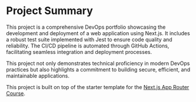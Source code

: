 # Project Summary

This project is a comprehensive DevOps portfolio showcasing the development and deployment of a web application using Next.js. It includes a robust test suite implemented with Jest to ensure code quality and reliability. The CI/CD pipeline is automated through GitHub Actions, facilitating seamless integration and deployment processes.

This project not only demonstrates technical proficiency in modern DevOps practices but also highlights a commitment to building secure, efficient, and maintainable applications.

This project is built on top of the starter template for the [Next.js App Router Course](https://nextjs.org/learn/dashboard-app).
